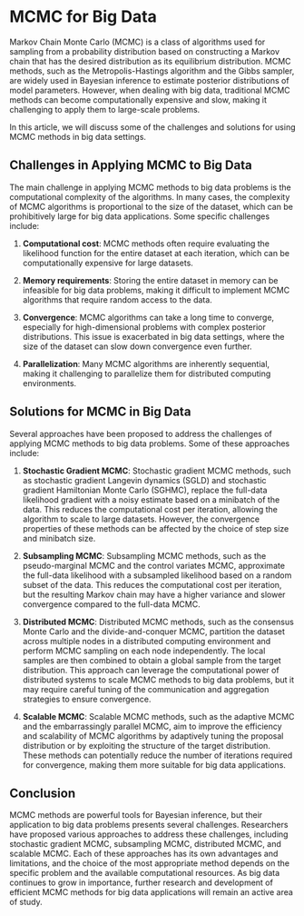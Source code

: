 # MCMC for Big Data

Markov Chain Monte Carlo (MCMC) is a class of algorithms used for sampling from a probability distribution based on constructing a Markov chain that has the desired distribution as its equilibrium distribution. MCMC methods, such as the Metropolis-Hastings algorithm and the Gibbs sampler, are widely used in Bayesian inference to estimate posterior distributions of model parameters. However, when dealing with big data, traditional MCMC methods can become computationally expensive and slow, making it challenging to apply them to large-scale problems.

In this article, we will discuss some of the challenges and solutions for using MCMC methods in big data settings.

## Challenges in Applying MCMC to Big Data

The main challenge in applying MCMC methods to big data problems is the computational complexity of the algorithms. In many cases, the complexity of MCMC algorithms is proportional to the size of the dataset, which can be prohibitively large for big data applications. Some specific challenges include:

1. **Computational cost**: MCMC methods often require evaluating the likelihood function for the entire dataset at each iteration, which can be computationally expensive for large datasets.

2. **Memory requirements**: Storing the entire dataset in memory can be infeasible for big data problems, making it difficult to implement MCMC algorithms that require random access to the data.

3. **Convergence**: MCMC algorithms can take a long time to converge, especially for high-dimensional problems with complex posterior distributions. This issue is exacerbated in big data settings, where the size of the dataset can slow down convergence even further.

4. **Parallelization**: Many MCMC algorithms are inherently sequential, making it challenging to parallelize them for distributed computing environments.

## Solutions for MCMC in Big Data

Several approaches have been proposed to address the challenges of applying MCMC methods to big data problems. Some of these approaches include:

1. **Stochastic Gradient MCMC**: Stochastic gradient MCMC methods, such as stochastic gradient Langevin dynamics (SGLD) and stochastic gradient Hamiltonian Monte Carlo (SGHMC), replace the full-data likelihood gradient with a noisy estimate based on a minibatch of the data. This reduces the computational cost per iteration, allowing the algorithm to scale to large datasets. However, the convergence properties of these methods can be affected by the choice of step size and minibatch size.

2. **Subsampling MCMC**: Subsampling MCMC methods, such as the pseudo-marginal MCMC and the control variates MCMC, approximate the full-data likelihood with a subsampled likelihood based on a random subset of the data. This reduces the computational cost per iteration, but the resulting Markov chain may have a higher variance and slower convergence compared to the full-data MCMC.

3. **Distributed MCMC**: Distributed MCMC methods, such as the consensus Monte Carlo and the divide-and-conquer MCMC, partition the dataset across multiple nodes in a distributed computing environment and perform MCMC sampling on each node independently. The local samples are then combined to obtain a global sample from the target distribution. This approach can leverage the computational power of distributed systems to scale MCMC methods to big data problems, but it may require careful tuning of the communication and aggregation strategies to ensure convergence.

4. **Scalable MCMC**: Scalable MCMC methods, such as the adaptive MCMC and the embarrassingly parallel MCMC, aim to improve the efficiency and scalability of MCMC algorithms by adaptively tuning the proposal distribution or by exploiting the structure of the target distribution. These methods can potentially reduce the number of iterations required for convergence, making them more suitable for big data applications.

## Conclusion

MCMC methods are powerful tools for Bayesian inference, but their application to big data problems presents several challenges. Researchers have proposed various approaches to address these challenges, including stochastic gradient MCMC, subsampling MCMC, distributed MCMC, and scalable MCMC. Each of these approaches has its own advantages and limitations, and the choice of the most appropriate method depends on the specific problem and the available computational resources. As big data continues to grow in importance, further research and development of efficient MCMC methods for big data applications will remain an active area of study.
